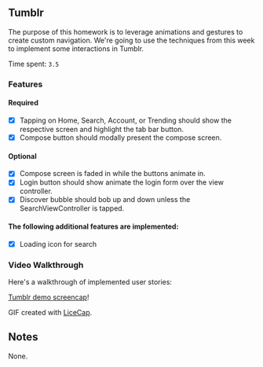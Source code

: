 ## Tumblr

The purpose of this homework is to leverage animations and gestures to create custom navigation. We're going to use the techniques from this week to implement some interactions in Tumblr.

Time spent: `3.5`

### Features

#### Required

- [x] Tapping on Home, Search, Account, or Trending should show the respective screen and highlight the tab bar button.
- [x] Compose button should modally present the compose screen.

#### Optional

- [x] Compose screen is faded in while the buttons animate in.
- [x] Login button should show animate the login form over the view controller.
- [x] Discover bubble should bob up and down unless the SearchViewController is tapped.

#### The following **additional** features are implemented:

- [x] Loading icon for search

### Video Walkthrough

Here's a walkthrough of implemented user stories:

[Tumblr demo screencap](https://github.com/yangligeryang/codepath/blob/master/assignments/TumblrDemo/screencap.gif?raw=true)!

GIF created with [LiceCap](http://www.cockos.com/licecap/).

## Notes

None.
